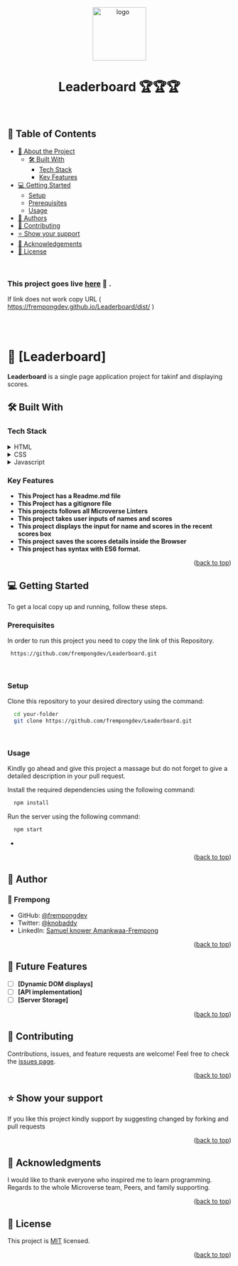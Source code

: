  

<a name="readme-top"></a>


<div align="center">

  <img src="https://cdn-icons-png.flaticon.com/512/3150/3150115.png" alt="logo" width="120"  height="auto" />
  <br/>
   

  <h1><b>Leaderboard 🏆🏆🏆</b></h1>

</div>
<br>
<!-- TABLE OF CONTENTS -->

## 📗 Table of Contents

- [📖 About the Project](#about-project)
  - [🛠 Built With](#built-with)
    - [Tech Stack](#tech-stack)
    - [Key Features](#key-features)
- [💻 Getting Started](#getting-started)
  - [Setup](#setup)
  - [Prerequisites](#prerequisites)
  - [Usage](#usage)
- [👥 Authors](#authors)
- [🤝 Contributing](#contributing)
- [⭐️ Show your support](#support)
- [🙏 Acknowledgements](#acknowledgements)
- [📝 License](#license)

<br>

<!-- DEPLOYMENT -->
### This project goes live [here](https://frempongdev.github.io/Leaderboard/dist/) 🚀 .
If link does not work copy URL ( https://frempongdev.github.io/Leaderboard/dist/ )

<br>

<!-- DEPLOYMENT -->
<!-- ### Have a look at the project's video presentation [here](https://www.loom.com/share/1f7de2b9345a4d3988c6327952899d30) 📽️ . -->

<br>

<!-- PROJECT DESCRIPTION -->

# 📖 [Leaderboard] <a name="about-project"></a>


**Leaderboard** is a single page application project for takinf and displaying scores. 

## 🛠 Built With <a name="built-with"></a>

### Tech Stack <a name="tech-stack"></a>

<details>
  <summary>HTML</summary>
  <ul>
    <li><a href="https://developer.mozilla.org/en-US/docs/Web/HTML">Link to HTML</a></li>
  </ul>
</details>

<details>
  <summary>CSS</summary>
  <ul>
    <li><a href="https://developer.mozilla.org/en-US/docs/Web/CSS">Link to CSS</a></li>
  </ul>
</details>

<details>
  <summary>Javascript</summary>
  <ul>
    <li><a href="https://www.javascript.com/">Link to Javascript</a></li>
  </ul>
</details>



<!-- Features -->

### Key Features <a name="key-features"></a>


- **This Project has a Readme.md file**
- **This Project has a gitignore file**
- **This projects follows all Microverse Linters**
- **This project takes user inputs of names and scores**
- **This project displays the input for name and scores in the recent scores box**
- **This project saves the scores details inside the Browser**
- **This project has syntax with ES6 format.**

<p align="right">(<a href="#readme-top">back to top</a>)</p>

<!-- GETTING STARTED -->

## 💻 Getting Started <a name="getting-started"></a>


To get a local copy up and running, follow these steps.

### Prerequisites

In order to run this project you need to copy the link of this Repository.



```sh
 https://github.com/frempongdev/Leaderboard.git
```
<br>

### Setup

Clone this repository to your desired directory using the command: 


```sh
  cd your-folder
  git clone https://github.com/frempongdev/Leaderboard.git 
```

<br>


### Usage

Kindly go ahead and give this project a massage but do not forget to give a detailed description in your pull request.


Install the required dependencies using the following command:

```sh
  npm install
```

Run the server using the following command:

```sh
  npm start
```
-



<p align="right">(<a href="#readme-top">back to top</a>)</p>


<!-- AUTHORs -->

## 👥 Author <a name="authors"></a>
### 👥 Frempong

- GitHub: [@frempongdev](https://github.com/frempongdev)
- Twitter: [@knobaddy](https://twitter.com/knobaddy)
- LinkedIn: [Samuel knower Amankwaa-Frempong](https://www.linkedin.com/in/samuel-knower-amankwaa-frempong-356802256/)





<p align="right">(<a href="#readme-top">back to top</a>)</p>


## 🔭 Future Features <a name="future-features"></a>


- [ ] **[Dynamic DOM displays]**
- [ ] **[API implementation]**
- [ ] **[Server Storage]**

<p align="right">(<a href="#readme-top">back to top</a>)</p>

<!-- CONTRIBUTING -->
## 🤝 Contributing <a name="contributing"></a>
Contributions, issues, and feature requests are welcome!
Feel free to check the [issues page](../../issues/).

<p align="right">(<a href="#readme-top">back to top</a>)</p>

<!-- SUPPORT -->

## ⭐️ Show your support <a name="support"></a>


If you like this project kindly support by suggesting changed by forking and pull requests

<p align="right">(<a href="#readme-top">back to top</a>)</p>



<!-- ACKNOWLEDGEMENTS -->

## 🙏 Acknowledgments <a name="acknowledgements"></a>

I would like to thank  everyone who inspired me to learn programming. Regards to the whole Microverse team, Peers, and family supporting. 

<p align="right">(<a href="#readme-top">back to top</a>)</p>

<!-- LICENSE -->

## 📝 License <a name="license"></a>

This project is [MIT](./license) licensed.

<p align="right">(<a href="#readme-top">back to top</a>)</p>